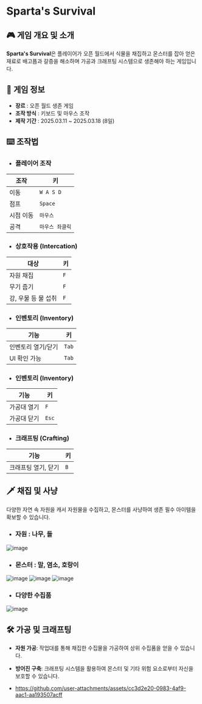 # Sparta's Survival

## 🎮 게임 개요 및 소개
**Sparta's Survival**은 플레이어가 오픈 월드에서 식물을 채집하고 몬스터를 잡아 얻은 재료로 배고픔과 갈증을 해소하며 가공과 크래프팅 시스템으로 생존해야 하는 게임입니다.


## 📌 게임 정보
- **장르** :  오픈 월드 생존 게임
- **조작 방식** : 키보드 및 마우스 조작
- **제작 기간** : 2025.03.11 ~ 2025.03.18 (8일)
  
## ⌨️ 조작법
- ### 플레이어 조작
| 조작 | 키 |
|------|----|
| 이동 | `W A S D` |
| 점프 | `Space` |
| 시점 이동 | `마우스` |
| 공격 | `마우스 좌클릭` |
- ### 상호작용 (Intercation)
| 대상 | 키 |
|------|----|
| 자원 채집 | `F` |
| 무기 줍기 | `F` |
| 강, 우물 등 물 섭취 | `F` |

- ### 인벤토리 (Inventory)
| 기능 | 키 |
|------|----|
| 인벤토리 열기/닫기 | `Tab` |
| UI 확인 가능 | `Tab` |

- ### 인벤토리 (Inventory)
| 기능 | 키 |
|------|----|
| 가공대 열기 | `F` |
| 가공대 닫기 | `Esc` |

- ### 크래프팅 (Crafting)
| 기능 | 키 |
|------|----|
| 크래프팅 열기, 닫기 | `B` |

## 🗡️ 채집 및 사냥
   다양한 자연 속 자원을 캐서 자원물을 수집하고, 몬스터를 사냥하여 생존 필수 아이템을 확보할 수 있습니다.
  
  - ### 자원 : 나무, 돌  
  ![image](https://github.com/user-attachments/assets/0c394daa-6550-4182-8c5d-842c05187d5f)  

  - ### 몬스터 : 말, 염소, 호랑이  
  ![image](https://github.com/user-attachments/assets/bc07e2df-0f64-4c70-801a-ba9b4f872693)
  ![image](https://github.com/user-attachments/assets/68358609-5615-4eb0-8724-da30ce1b19b1)
  ![image](https://github.com/user-attachments/assets/f446afbb-85b9-4803-9435-5eae41ded71f)  
  
  - ### 다양한 수집품   
![image](https://github.com/user-attachments/assets/c7443b5d-a5c4-4933-a0c1-b9b320ea0297)


## 🛠 가공 및 크래프팅

- **자원 가공**: 작업대를 통해 채집한 수집물을 가공하여 상위 수집품을 얻을 수 있습니다.
  
- **방어진 구축**: 크래프팅 시스템을 활용하여 몬스터 및 기타 위험 요소로부터 자신을 보호할 수 있습니다.
- https://github.com/user-attachments/assets/cc3d2e20-0983-4af9-aac1-aa193507acff
